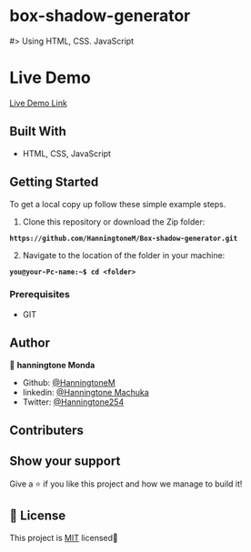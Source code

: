 # box-shadow-generator

#> Using HTML, CSS. JavaScript

# Live Demo

[Live Demo Link](https://hanningtonem.github.io/Box-shadow-generator/)


## Built With

- HTML, CSS, JavaScript

## Getting Started

To get a local copy up follow these simple example steps.

1. Clone this repository or download the Zip folder:

**``https://github.com/HanningtoneM/Box-shadow-generator.git``**

2. Navigate to the location of the folder in your machine:

**``you@your-Pc-name:~$ cd <folder>``**

### Prerequisites

- GIT

## Author

👤 **hanningtone Monda**

- Github: [@HanningtoneM](https://github.com/HanningtoneM)
- linkedin: [@Hanningtone Machuka](https://www.linkedin.com/in/hanningtone-machuka-58501722a)
- Twitter: [@Hanningtone254](https://twitter.com/Hanningtone254?t=YVXXz9EZzOhR5vPi3DlHDQ&s=09)


## Contributers

## Show your support

Give a ⭐️ if you like this project and how we manage to build it!

## 📝 License

This project is [MIT](./MIT.md) licensed🚀